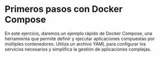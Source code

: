 # Primeros pasos con Docker Compose
En este ejercicio, daremos un ejemplo rápido de Docker Compose, una
herramienta que permite definir y ejecutar aplicaciones compuestas
por múltiples contenedores.
Utiliza un archivo YAML para configurar los servicios necesarios y simplifica la gestión de aplicaciones complejas.